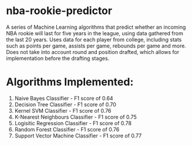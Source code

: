 # nba-rookie-predictor
A series of Machine Learning algorithms that predict whether an incoming NBA rookie will last for five years in the league, using data gathered from the last 20 years.
Uses data for each player from college, including stats such as points per game, assists per game, rebounds per game and more. Does not take into account round and position drafted, which allows for implementation before the drafting stages.

# Algorithms Implemented:
1. Naive Bayes Classifier - F1 score of 0.64
2. Decision Tree Classifier - F1 score of 0.70
3. Kernel SVM Classifier - F1 score of 0.76
4. K-Nearest Neighbours Classifier - F1 score of 0.75
5. Logisitic Regression Classifier - F1 score of 0.78
6. Random Forest Classifier - F1 score of 0.76
7. Support Vector Machine Classifier - F1 score of 0.77
